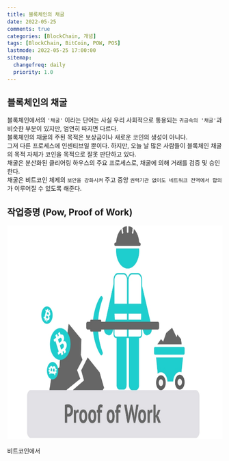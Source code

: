 ```yaml
---
title: 블록체인의 채굴
date: 2022-05-25
comments: true
categories: [BlockChain, 개념]
tags: [BlockChain, BitCoin, POW, POS]
lastmode: 2022-05-25 17:00:00
sitemap:
  changefreq: daily
  priority: 1.0
---
```


## 블록체인의 채굴

블록체인에서의 `'채굴'` 이라는 단어는 사실 우리 사회적으로 통용되는 `귀금속의 '채굴'`과 비슷한 부분이 있지만, 엄연히 따지면 다르다.  
블록체인의 채굴의 주된 목적은 보상금이나 새로운 코인의 생성이 아니다.  
그저 다른 프로세스에 인센티브일 뿐이다. 하지만, 오늘 날 많은 사람들이 블록체인 채굴의 목적 자체가 코인을 목적으로 잘못 판단하고 있다.  
채굴은 분산화된 클리어링 하우스의 주요 프로세스로, 채굴에 의해 거래를 검증 및 승인한다.  
채굴은 비트코인 체제의 `보안을 강화시켜` 주고 중앙 `권력기관 없이도 네트워크 전역에서 합의`가 이루어질 수 있도록 해준다.

## 작업증명 (Pow, Proof of Work)

<img src="/assets/img/post/pow.jpg" width="700" height="500">

비트코인에서
